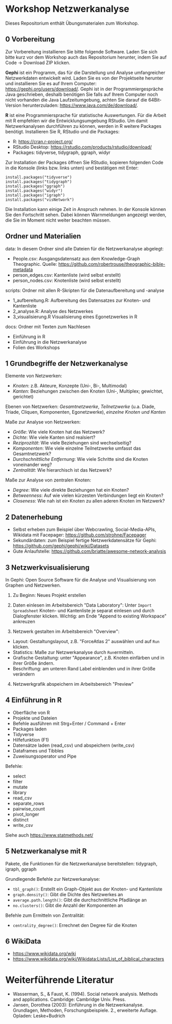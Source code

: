 # Workshop Netzwerkanalyse

Dieses Repositorium enthält Übungsmaterialen zum Workshop. 

## 0 Vorbereitung
Zur Vorbereitung installieren Sie bitte folgende Software. Laden Sie sich bitte kurz vor dem Workshop auch das Repositorium herunter, indem Sie auf Code -> Download ZIP klicken. 

**Gephi**
ist ein Programm, das für die Darstellung und Analyse umfangreicher Netzwerkdaten entwickelt wird. Laden Sie es von der Projektseite herunter und installieren Sie es auf Ihrem Computer: https://gephi.org/users/download/. Gephi ist in der Programmiergespräche Java geschrieben, deshalb benötigen Sie falls auf Ihrem Computer noch nicht vorhanden die Java Laufzeitumgebung, achten Sie darauf die 64Bit-Version herunterzuladen: https://www.java.com/de/download/.


**R**
ist eine Programmiersprache für statistische Auswertungen. Für die Arbeit mit R empfehlen wir die Entwicklungsumgebung RStudio. Um damit Netzwerkanalysen durchführen zu können, werden in R weitere Packages benötigt. Installieren Sie R, RStudio und die Packages:

- R: https://cran.r-project.org/
- RStudio Desktop: https://rstudio.com/products/rstudio/download/
- Packages: tidyverse, tidygraph, ggraph, widyr

Zur Installation der Packages öffnen Sie RStudio, kopieren folgenden Code in die Konsole (links bzw. links unten) und bestätigen mit Enter:
```
install.packages("tidyverse")
install.packages("tidygraph")
install.packages("ggraph")
install.packages("widyr")
install.packages("igraph")
install.packages("visNetwork")
```

Die Installation kann einige Zeit in Anspruch nehmen. In der Konsole können Sie den Fortschritt sehen. Dabei können Warnmeldungen angezeigt werden, die Sie im Moment nicht weiter beachten müssen.

## Ordner und Materialien
data: In diesem Ordner sind alle Dateien für die Netzwerkanalyse abgelegt:
- People.csv: Ausgangsdatensatz aus dem Knowledge-Graph Theographic. Quelle: https://github.com/robertrouse/theographic-bible-metadata
- person_edges.csv: Kantenliste (wird selbst erstellt)
- person_nodes.csv: Knotenliste (wird selbst erstellt)

scripts: Ordner mit allen R-Skripten für die Datenaufbereitung und -analyse
- 1_aufbereitung.R: Aufbereitung des Datensatzes zur Knoten- und Kantenliste
- 2_analyse.R: Analyse des Netzwerkes
- 3_visualisierung.R Visualisierung eines Egonetzwerkes in R 

docs: Ordner mit Texten zum Nachlesen
- Einführung in R
- Einführung in die Netzwerkanalyse
- Folien des Workshops

## 1 Grundbegriffe der Netzwerkanalyse
Elemente von Netzwerken: 
- *Knoten*: z.B. Akteure, Konzepte (Uni-, Bi-, Multimodal)
- *Kanten*: Beziehungen zwischen den Knoten (Uni-, Multiplex; gewichtet, gerichtet)

Ebenen von Netzwerken: *Gesamtnetzwerke*, *Teilnetzwerke* (u.a. Diade, Triade, Cliquen, Komponenten, Egonetzwerke), *einzelne Knoten und Kanten*

Maße zur Analyse von Netzwerken: 
- *Größe*: Wie viele Knoten hat das Netzwerk?
- *Dichte*: Wie viele Kanten sind realsiert?
- *Reziprozität*: Wie viele Beziehungen sind wechselseitig?
- *Komponenten*: Wie viele einzelne Teilnetzwerke umfasst das Gesamtnetzwerk?
- *Durchschnittliche Entfernung*: Wie viele Schritte sind die Knoten voneinander weg?
- *Zentralität*: Wie hierarchisch ist das Netzwerk?

Maße zur Analyse von zentralen Knoten:
- *Degree*: Wie viele direkte Beziehungen hat ein Knoten?
- *Betweenness*: Auf wie vielen kürzesten Verbindungen liegt ein Knoten?
- *Closeness*: Wie nah ist ein Knoten zu allen aderen Knoten im Netzwerk?


## 2 Datenerhebung 

- Selbst erheben zum Beispiel über Webcrawling, Social-Media-APIs, Wikidata mit Facepager: https://github.com/strohne/Facepager
- Sekundärdaten: zum Beispiel fertige Netzwerkdatensätze für Gephi: https://github.com/gephi/gephi/wiki/Datasets
- Gute Anlaufstelle: https://github.com/briatte/awesome-network-analysis


## 3 Netzwerkvisualisierung 

In Gephi: Open Source Software für die Analyse und Visualisierung von Graphen und Netzwerken.

1. Zu Beginn: Neues Projekt erstellen 

2. Daten einlesen im Arbeitsbereich "Data Laboratory":
Unter ```Import Spreadsheet``` Knoten- und Kantenliste je separat einlesen und durch Dialogfenster klicken. Wichtig: am Ende "Append to existing Workspace" ankreuzen

3. Netzwerk gestalten im Arbeitsbereich "Overview":
- Layout: Gestaltungslayout, z.B. "ForceAtlas 2" auswählen und auf ```Run``` klicken. 
- Statistics: Maße zur Netzwerkanalyse durch ```Run```ermitteln.
- Grafische Gestaltung: unter "Appearance", z.B. Knoten einfärben und in ihrer Größe ändern. 
- Beschriftung: am unteren Rand Label einblenden und in ihrer Größe verändern

4. Netzwerkgrafik abspeichern im Arbeitsbereich "Preview"

## 4 Einführung in R 

- Oberfläche von R
- Projekte und Dateien
- Befehle ausführen mit Strg+Enter / Command + Enter
- Packages laden
- Tidyverse
- Hilfefunktion (F1)
- Datensätze laden (read_csv) und abspeichern (write_csv)
- Dataframes und Tibbles
- Zuweisungsoperator und Pipe


Befehle:
- select
- filter
- mutate
- library
- read_csv
- separate_rows
- pairwise_count
- pivot_longer
- distinct
- write_csv

Siehe auch https://www.statmethods.net/

## 5 Netzwerkanalyse mit R

Pakete, die Funktionen für die Netzwerkanalyse bereitstellen: tidygraph, igraph, ggraph

Grundlegende Befehle zur Netzwerkanalyse: 
- ```tbl_graph()```: Erstellt ein Graph-Objekt aus der Knoten- und Kantenliste 
- ```graph.density()```: Gibt die Dichte des Netzwerkes an 
- ```average.path.length()```: Gibt die durchschnittliche Pfadlänge an
- ```no.clusters()```: Gibt die Anzahl der Komponenten an

Befehle zum Ermitteln von Zentralität:
- ```centrality_degree()```: Errechnet den Degree für die Knoten 


## 6 WikiData

- https://www.wikidata.org/wiki
- https://www.wikidata.org/wiki/Wikidata:Lists/List_of_biblical_characters


# Weiterführende Literatur

- Wasserman, S., & Faust, K. (1994). Social network analysis. Methods and applications. Cambridge: Cambridge Univ. Press.
- Jansen, Dorothea (2003): Einführung in die Netzwerkanalyse. Grundlagen, Methoden, Forschungsbeispiele. 2., erweiterte Auflage. Opladen: Leske+Budrich
